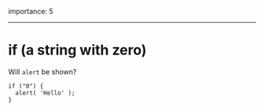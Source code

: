 importance: 5

------------------------------------------------------------------------

if (a string with zero)
=======================

Will `alert` be shown?

    if ("0") {
      alert( 'Hello' );
    }
